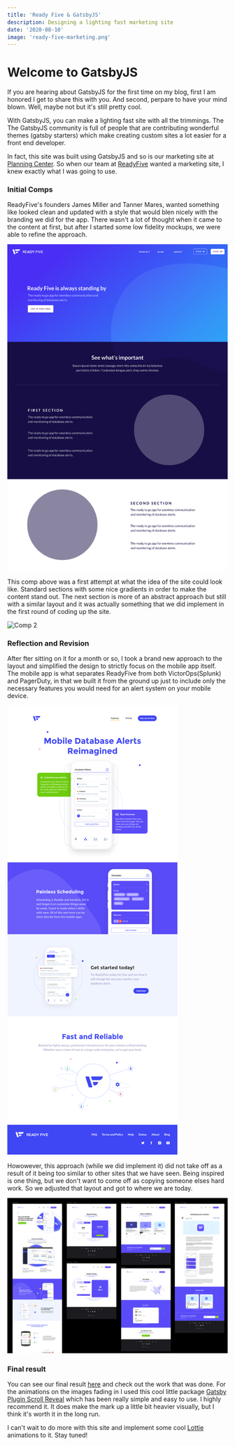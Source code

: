 ```yaml
---
title: 'Ready Five & GatsbyJS'
description: Designing a lighting fast marketing site
date: '2020-08-10'
image: 'ready-five-marketing.png'
---
```


# Welcome to GatsbyJS

If you are hearing about GatsbyJS for the first time on my blog, first I am honored I get to share this with you. And second, perpare to have your mind blown. Well, maybe not but it's still pretty cool.

With GatsbyJS, you can make a lighting fast site with all the trimmings. The The GatsbyJS community is full of people that are contributing wonderful themes (gatsby starters) which make creating custom sites a lot easier for a front end developer.

In fact, this site was built using GatsbyJS and so is our marketing site at [Planning Center](https://www.planningcenter.com). So when our team at [ReadyFive](https://www.readyfive.io) wanted a marketing site, I knew exactly what I was going to use.

### Initial Comps

ReadyFive's founders James Miller and Tanner Mares, wanted something like looked clean and updated with a style that would blen nicely with the branding we did for the app. There wasn't a lot of thought when it came to the content at first, but after I started some low fidelity mockups, we were able to refine the approach.

![Comp 1](comp-1.png)

This comp above was a first attempt at what the idea of the site could look like. Standard sections with some nice gradients in order to make the content stand out. The next section is more of an abstract approach but still with a similar layout and it was actually something that we did implement in the first round of coding up the site.

![Comp 2](comp-2.png)

### Reflection and Revision

After fter sitting on it for a month or so, I took a brand new approach to the layout and simplified the design to strictly focus on the mobile app itself. The mobile app is what separates ReadyFive from both VictorOps(Splunk) and PagerDuty, in that we built it from the ground up just to include only the necessary features you would need for an alert system on your mobile device.

![Comp 3](comp-3.png)

Howowever, this approach (while we did implement it) did not take off as a result of it being too similar to other sites that we have seen. Being inspired is one thing, but we don't want to come off as copying someone elses hard work. So we adjusted that layout and got to where we are today.

![Comp 4](comp-4.png)

### Final result

You can see our final result [here](https://readyfive.io) and check out the work that was done. For the animations on the images fading in I used this cool little package [Gatsby Plugin Scroll Reveal](https://www.gatsbyjs.com/plugins/gatsby-plugin-scroll-reveal/) which has been really simple and easy to use. I highly recommend it. It does make the mark up a little bit heavier visually, but I think it's worth it in the long run.

I can't wait to do more with this site and implement some cool [Lottie](https://www.gatsbyjs.com/plugins/gatsby-remark-lottie/) animations to it. Stay tuned!
